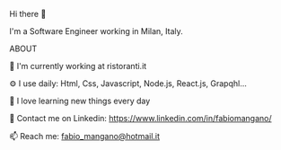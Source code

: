 Hi there 👋

I'm a Software Engineer working in Milan, Italy.



ABOUT 

🏢 I'm currently working at ristoranti.it  

⚙️ I use daily: Html, Css, Javascript, Node.js, React.js, Grapqhl...  

🌱 I love learning new things every day  

💬 Contact me on Linkedin: https://www.linkedin.com/in/fabiomangano/   

📫 Reach me: fabio_mangano@hotmail.it  




